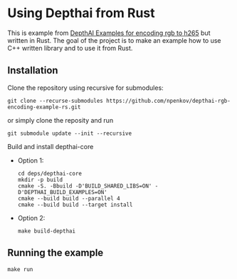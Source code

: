 # Using Depthai from Rust

This is example from [DepthAI Examples for encoding rgb to h265](https://github.com/luxonis/depthai-core/blob/main/examples/VideoEncoder/rgb_encoding.cpp) but written in Rust.
The goal of the project is to make an example how to use C++ written library and to use it from Rust.

## Installation

Clone the repository using recursive for submodules:

```
git clone --recurse-submodules https://github.com/npenkov/depthai-rgb-encoding-example-rs.git
```

or simply clone the reposity and run

```
git submodule update --init --recursive
```

Build and install depthai-core

- Option 1: 
  
  ```
  cd deps/depthai-core
  mkdir -p build
  cmake -S. -Bbuild -D'BUILD_SHARED_LIBS=ON' -D'DEPTHAI_BUILD_EXAMPLES=ON'
  cmake --build build --parallel 4
  cmake --build build --target install
  ```
- Option 2:
  
  ```
  make build-depthai
  ```

## Running the example

```
make run
```